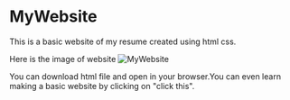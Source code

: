# MyWebsite


This is a basic website of my resume created using html css.


Here is the image of website
![MyWebsite](https://github.com/Sreehith128/MyWebsite/blob/master/MyWebsite.png)



You can download html file and open in your browser.You can even learn making a basic website by clicking on "click this".
